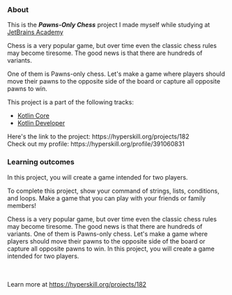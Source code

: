 ### About
This is the ***Pawns-Only Chess*** project I made myself while studying at [JetBrains Academy](https://hyperskill.org)
<p>Chess is a very popular game, but over time even the classic chess rules may become tiresome. The good news is that there are hundreds of variants.</p>
<p>One of them is Pawns-only chess. Let's make a game where players should move their pawns to the opposite side of the board or capture all opposite pawns to win.</p>
This project is a part of the following tracks:
<ul>
  <li><a href="https://hyperskill.org/tracks/18">Kotlin Core</a></li>
  <li><a href="https://hyperskill.org/tracks/3">Kotlin Developer</a></li>
</ul>
<p>Here's the link to the project: https://hyperskill.org/projects/182<br>
  Check out my profile: https://hyperskill.org/profile/391060831</p>


### Learning outcomes
<p>In this project, you will create a game intended for two players.</p>
<p>To complete this project, show your command of strings, lists, conditions, and loops. Make a game that you can play with your friends or family members!</p>





<p>Chess is a very popular game, but over time even the classic chess rules may become tiresome. The good news is that there are hundreds of variants. One of them is Pawns-only chess. Let's make a game where players should move their pawns to the opposite side of the board or capture all opposite pawns to win. In this project, you will create a game intended for two players.</p><br/><br/>Learn more at <a href="https://hyperskill.org/projects/182?utm_source=ide&utm_medium=ide&utm_campaign=ide&utm_content=project-card">https://hyperskill.org/projects/182</a>
